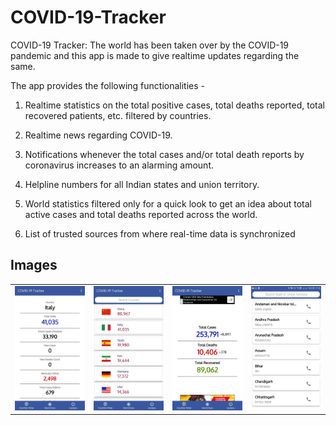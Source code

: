# COVID-19-Tracker

COVID-19 Tracker: The world has been taken over by the COVID-19 pandemic and this app is made to give realtime updates regarding the same.

The app provides the following functionalities -

1. Realtime statistics on the total positive cases, total deaths reported, total recovered patients, etc. filtered by countries.

2. Realtime news regarding COVID-19.

3. Notifications whenever the total cases and/or total death reports by coronavirus increases to an alarming amount.

4. Helpline numbers for all Indian states and union territory.

5. World statistics filtered only for a quick look to get an idea about total active cases and total deaths reported across the world.

6. List of trusted sources from where real-time data is synchronized


## Images
<table> 
  <tr>
    <td><img src="img-1.jpeg" width="250"/></td>
    <td><img src="img-2.jpeg" width="250"/></td>
    <td><img src="img-3.jpeg" width="250"/></td>
    <td><img src="img-4.jpeg" width="250"/></td>
  </tr>
</table>  
  

